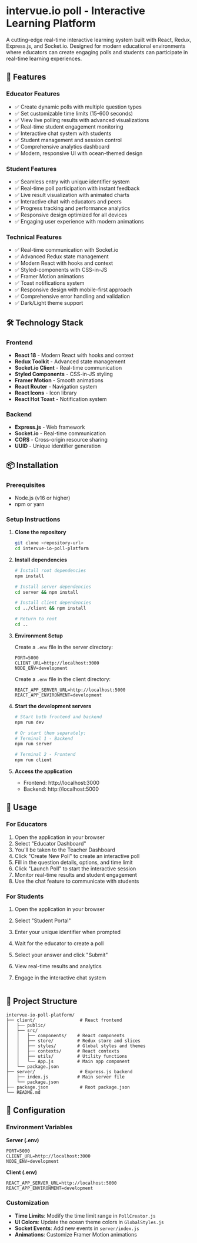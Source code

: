 # intervue.io poll - Interactive Learning Platform

A cutting-edge real-time interactive learning system built with React, Redux, Express.js, and Socket.io. Designed for modern educational environments where educators can create engaging polls and students can participate in real-time learning experiences.

## 🌊 Features

### Educator Features
- ✅ Create dynamic polls with multiple question types
- ✅ Set customizable time limits (15-600 seconds)
- ✅ View live polling results with advanced visualizations
- ✅ Real-time student engagement monitoring
- ✅ Interactive chat system with students
- ✅ Student management and session control
- ✅ Comprehensive analytics dashboard
- ✅ Modern, responsive UI with ocean-themed design

### Student Features
- ✅ Seamless entry with unique identifier system
- ✅ Real-time poll participation with instant feedback
- ✅ Live result visualization with animated charts
- ✅ Interactive chat with educators and peers
- ✅ Progress tracking and performance analytics
- ✅ Responsive design optimized for all devices
- ✅ Engaging user experience with modern animations

### Technical Features
- ✅ Real-time communication with Socket.io
- ✅ Advanced Redux state management
- ✅ Modern React with hooks and context
- ✅ Styled-components with CSS-in-JS
- ✅ Framer Motion animations
- ✅ Toast notifications system
- ✅ Responsive design with mobile-first approach
- ✅ Comprehensive error handling and validation
- ✅ Dark/Light theme support

## 🛠️ Technology Stack

### Frontend
- **React 18** - Modern React with hooks and context
- **Redux Toolkit** - Advanced state management
- **Socket.io Client** - Real-time communication
- **Styled Components** - CSS-in-JS styling
- **Framer Motion** - Smooth animations
- **React Router** - Navigation system
- **React Icons** - Icon library
- **React Hot Toast** - Notification system

### Backend
- **Express.js** - Web framework
- **Socket.io** - Real-time communication
- **CORS** - Cross-origin resource sharing
- **UUID** - Unique identifier generation

## 📦 Installation

### Prerequisites
- Node.js (v16 or higher)
- npm or yarn

### Setup Instructions

1. **Clone the repository**
   ```bash
   git clone <repository-url>
   cd intervue-io-poll-platform
   ```

2. **Install dependencies**
   ```bash
   # Install root dependencies
   npm install
   
   # Install server dependencies
   cd server && npm install
   
   # Install client dependencies
   cd ../client && npm install
   
   # Return to root
   cd ..
   ```

3. **Environment Setup**
   
   Create a `.env` file in the server directory:
   ```env
   PORT=5000
   CLIENT_URL=http://localhost:3000
   NODE_ENV=development
   ```

   Create a `.env` file in the client directory:
   ```env
   REACT_APP_SERVER_URL=http://localhost:5000
   REACT_APP_ENVIRONMENT=development
   ```

4. **Start the development servers**
   ```bash
   # Start both frontend and backend
   npm run dev
   
   # Or start them separately:
   # Terminal 1 - Backend
   npm run server
   
   # Terminal 2 - Frontend
   npm run client
   ```

5. **Access the application**
   - Frontend: http://localhost:3000
   - Backend: http://localhost:5000

## 🎯 Usage

### For Educators
1. Open the application in your browser
2. Select "Educator Dashboard"
3. You'll be taken to the Teacher Dashboard
4. Click "Create New Poll" to create an interactive poll
5. Fill in the question details, options, and time limit
6. Click "Launch Poll" to start the interactive session
7. Monitor real-time results and student engagement
8. Use the chat feature to communicate with students

### For Students
1. Open the application in your browser
2. Select "Student Portal"
3. Enter your unique identifier when prompted
4. Wait for the educator to create a poll
5. Select your answer and click "Submit"
6. View real-time results and analytics
7. Engage in the interactive chat system

   ```

## 📁 Project Structure

```
intervue-io-poll-platform/
├── client/                 # React frontend
│   ├── public/
│   ├── src/
│   │   ├── components/    # React components
│   │   ├── store/         # Redux store and slices
│   │   ├── styles/        # Global styles and themes
│   │   ├── contexts/      # React contexts
│   │   ├── utils/         # Utility functions
│   │   └── App.js         # Main app component
│   └── package.json
├── server/                 # Express.js backend
│   ├── index.js           # Main server file
│   └── package.json
├── package.json            # Root package.json
└── README.md
```

## 🔧 Configuration

### Environment Variables

**Server (.env)**
```env
PORT=5000
CLIENT_URL=http://localhost:3000
NODE_ENV=development
```

**Client (.env)**
```env
REACT_APP_SERVER_URL=http://localhost:5000
REACT_APP_ENVIRONMENT=development
```

### Customization

- **Time Limits**: Modify the time limit range in `PollCreator.js`
- **UI Colors**: Update the ocean theme colors in `GlobalStyles.js`
- **Socket Events**: Add new events in `server/index.js`
- **Animations**: Customize Framer Motion animations
